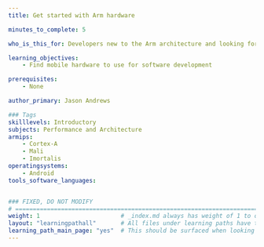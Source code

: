 ```yaml
---
title: Get started with Arm hardware

minutes_to_complete: 5

who_is_this_for: Developers new to the Arm architecture and looking for mobile hardware.

learning_objectives:
    - Find mobile hardware to use for software development

prerequisites:
    - None

author_primary: Jason Andrews

### Tags
skilllevels: Introductory
subjects: Performance and Architecture
armips:
    - Cortex-A
    - Mali
    - Imortalis
operatingsystems:
    - Android
tools_software_languages:


### FIXED, DO NOT MODIFY
# ================================================================================
weight: 1                       # _index.md always has weight of 1 to order correctly
layout: "learningpathall"       # All files under learning paths have this same wrapper
learning_path_main_page: "yes"  # This should be surfaced when looking for related content. Only set for _index.md of learning path content.
---
```

